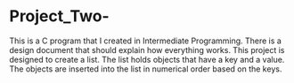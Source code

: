Project_Two-
============
This is a C program that I created in Intermediate Programming. There is a design document that should explain how everything works. This project is designed to create a list. The list holds objects that have a key and a value. The objects
are inserted into the list in numerical order based on the keys. 
